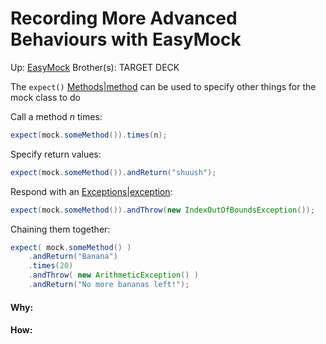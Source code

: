 # Recording More Advanced Behaviours with EasyMock

Up: [EasyMock](easymock)
Brother(s):
TARGET DECK

The `expect()` [Methods|method](methods|method) can be used to specify other things for the mock class to do

Call a method $n$ times:
```java
expect(mock.someMethod()).times(n);
```


Specify return values:
```java
expect(mock.someMethod()).andReturn("shuush");
```

Respond with an [Exceptions|exception](exceptions|exception):
```java
expect(mock.someMethod()).andThrow(new IndexOutOfBoundsException());
```

Chaining them together:
```java
expect( mock.someMethod() ) 
	.andReturn("Banana") 
	.times(20) 
	.andThrow( new ArithmeticException() ) 
	.andReturn("No more bananas left!");
```





























#### Why:
#### How:









